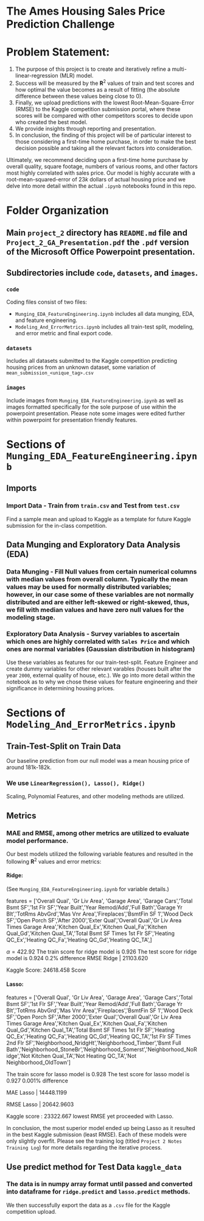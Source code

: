 # The Ames Housing Sales Price Prediction Challenge

# Problem Statement: 

1. The purpose of this project is to create and iteratively refine a multi-linear-regression (MLR) model.
1. Success will be measured by the $\textbf{R}^2$ values of train and test scores and how optimal the value becomes as a result of fitting (the absolute difference between these values being close to $0$). 
1. Finally, we upload predictions with the lowest Root-Mean-Square-Error (RMSE) to the Kaggle competition submission portal, where these scores will be compared with other competitors scores to decide upon who created the best model. 
1. We provide insights through reporting and presentation.
1. In conclusion, the finding of this project will be of particular interest to those considering a first-time home purchase, in order to make the best decision possible and taking all the relevant factors into consideration.

Ultimately, we recommend deciding upon a first-time home purchase by overall quality, square footage, numbers of various rooms, and other factors most highly correlated with sales price. Our model is highly accurate with a root-mean-squared-error of $23k$ dollars of actual housing price and we delve into more detail within the actual `.ipynb` notebooks found in this repo. 

# Folder Organization

## Main `project_2` directory has `README.md` file and `Project_2_GA_Presentation.pdf` the `.pdf` version of the Microsoft Office Powerpoint presentation. 

## Subdirectories include `code`, `datasets`, and `images`. 

### `code`

Coding files consist of two files: 
- `Munging_EDA_FeatureEngineering.ipynb` includes all data munging, EDA, and feature engineering.
- `Modeling_And_ErrorMetrics.ipynb` includes all train-test split, modeling, and error metric and final export code. 

### `datasets`

Includes all datasets submitted to the Kaggle competition predicting housing prices from an unknown dataset, some variation of `mean_submission_<unique_tag>.csv`

### `images`

Include images from `Munging_EDA_FeatureEngineering.ipynb` as well as images formatted specifically for the sole purpose of use within the powerpoint presentation. Please note some images were edited further within powerpoint for presentation friendly features.  

# Sections of `Munging_EDA_FeatureEngineering.ipynb`

## Imports

### Import Data - Train from `train.csv` and Test from `test.csv`

Find a sample mean and upload to Kaggle as a template for future Kaggle submission for the in-class competition.

## Data Munging and Exploratory Data Analysis (EDA) 

### Data Munging - Fill Null values from certain numerical columns with median values from overall column. Typically the mean values may be used for normally distributed variables; however, in our case some of these variables are not normally distributed and are either left-skewed or right-skewed, thus, we fill with median values and have zero null values for the modeling stage.  

### Exploratory Data Analysis - Survey variables to ascertain which ones are highly correlated with `Sales Price` and which ones are normal variables (Gaussian distribution in histogram)

Use these variables as features for our train-test-split. Feature Engineer and create dummy variables for other relevant varables (houses built after the year `2000`, external quality of house, etc.). We go into more detail within the notebook as to why we chose these values for feature engineering and their significance in determining housing prices. 

# Sections of `Modeling_And_ErrorMetrics.ipynb`

## Train-Test-Split on Train Data

Our baseline prediction from our null model was a mean housing price of around $181\text{k-}182\text{k}.$

### We use `LinearRegression(), Lasso(), Ridge()`

Scaling, Polynomial Features, and other modeling methods are utilized. 

## Metrics

### MAE and RMSE, among other metrics are utilized to evaluate model performance. 

Our best models utilized the following variable features and resulted in the following $\textbf{R}^2$ values and error metrics:

#### Ridge: 

(See `Munging_EDA_FeatureEngineering.ipynb` for variable details.)

features = ['Overall Qual', 'Gr Liv Area', 'Garage Area', 'Garage Cars','Total Bsmt SF','1st Flr SF','Year Built','Year Remod/Add','Full Bath','Garage Yr Blt','TotRms AbvGrd','Mas Vnr Area','Fireplaces','BsmtFin SF 1','Wood Deck SF','Open Porch SF','After 2000','Exter Qual','Overall Qual','Gr Liv Area Times Garage Area','Kitchen Qual_Ex','Kitchen Qual_Fa','Kitchen Qual_Gd','Kitchen Qual_TA','Total Bsmt SF Times 1st Flr SF','Heating QC_Ex','Heating QC_Fa','Heating QC_Gd','Heating QC_TA',]

$\alpha = 422.92$
The train score for ridge model is $0.926$
The test score for ridge model is $0.924$
$0.2\%$ difference
RMSE Ridge | $21103.620$

Kaggle Score: $24618.458$ Score

#### Lasso: 

features = ['Overall Qual', 'Gr Liv Area', 'Garage Area', 'Garage Cars','Total Bsmt SF','1st Flr SF','Year Built','Year Remod/Add','Full Bath','Garage Yr Blt','TotRms AbvGrd','Mas Vnr Area','Fireplaces','BsmtFin SF 1','Wood Deck SF','Open Porch SF','After 2000','Exter Qual','Overall Qual','Gr Liv Area Times Garage Area','Kitchen Qual_Ex','Kitchen Qual_Fa','Kitchen Qual_Gd','Kitchen Qual_TA','Total Bsmt SF Times 1st Flr SF','Heating QC_Ex','Heating QC_Fa','Heating QC_Gd','Heating QC_TA','1st Flr SF Times 2nd Flr SF','Neighborhood_NridgHt','Neighborhood_Timber','Bsmt Full Bath','Neighborhood_StoneBr','Neighborhood_Somerst','Neighborhood_NoRidge','Not Kitchen Qual_TA','Not Heating QC_TA','Not Neighborhood_OldTown']

The train score for lasso model is $0.928$
The test score for lasso model is $0.927$
$0.001\%$ difference

MAE Lasso | $14448.1199$

RMSE Lasso | $20642.9603$

Kaggle score : $23322.667$ lowest RMSE yet proceeded with Lasso.

In conclusion, the most superior model ended up being Lasso as it resulted in the best Kaggle submission (least RMSE). Each of these models were only slightly overfit. Please see the training log (titled `Project 2 Notes Training Log`) for more details regarding the iterative process. 

## Use predict method for Test Data `kaggle_data`

### The data is in numpy array format until passed and converted into dataframe for `ridge.predict` and `lasso.predict` methods.

We then successfully export the data as a `.csv` file for the Kaggle competition upload.
